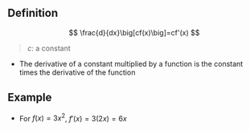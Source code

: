 ## Definition

$$
\frac{d}{dx}\big[cf(x)\big]=cf'(x)
$$

> $c$: a constant

- The derivative of a constant multiplied by a function is the constant times the derivative of the function

## Example

- For $f(x)=3x^2$, $f'(x)=3(2x)=6x$

